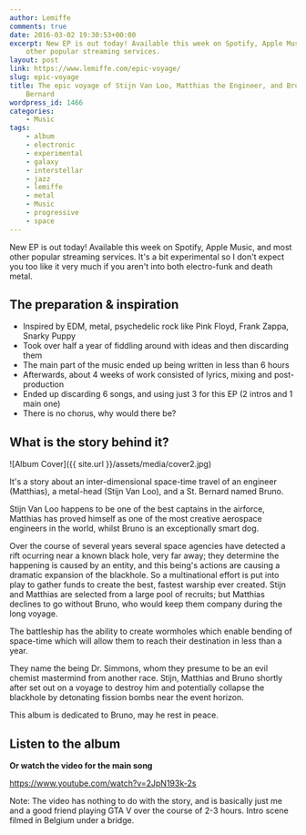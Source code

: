 ```yaml
---
author: Lemiffe
comments: true
date: 2016-03-02 19:30:53+00:00
excerpt: New EP is out today! Available this week on Spotify, Apple Music, and most
    other popular streaming services.
layout: post
link: https://www.lemiffe.com/epic-voyage/
slug: epic-voyage
title: The epic voyage of Stijn Van Loo, Matthias the Engineer, and Bruno the St.
    Bernard
wordpress_id: 1466
categories:
    - Music
tags:
    - album
    - electronic
    - experimental
    - galaxy
    - interstellar
    - jazz
    - lemiffe
    - metal
    - Music
    - progressive
    - space
---
```


New EP is out today! Available this week on Spotify, Apple Music, and most other popular streaming services. It's a bit experimental so I don't expect you too like it very much if you aren't into both electro-funk and death metal.

## The preparation & inspiration

-   Inspired by EDM, metal, psychedelic rock like Pink Floyd, Frank Zappa, Snarky Puppy
-   Took over half a year of fiddling around with ideas and then discarding them
-   The main part of the music ended up being written in less than 6 hours
-   Afterwards, about 4 weeks of work consisted of lyrics, mixing and post-production
-   Ended up discarding 6 songs, and using just 3 for this EP (2 intros and 1 main one)
-   There is no chorus, why would there be?

## What is the story behind it?

![Album Cover]({{ site.url }}/assets/media/cover2.jpg)

It's a story about an inter-dimensional space-time travel of an engineer (Matthias), a metal-head (Stijn Van Loo), and a St. Bernard named Bruno.

Stijn Van Loo happens to be one of the best captains in the airforce, Matthias has proved himself as one of the most creative aerospace engineers in the world, whilst Bruno is an exceptionally smart dog.

Over the course of several years several space agencies have detected a rift ocurring near a known black hole, very far away; they determine the happening is caused by an entity, and this being's actions are causing a dramatic expansion of the blackhole. So a multinational effort is put into play to gather funds to create the best, fastest warship ever created. Stijn and Matthias are selected from a large pool of recruits; but Matthias declines to go without Bruno, who would keep them company during the long voyage.

The battleship has the ability to create wormholes which enable bending of space-time which will allow them to reach their destination in less than a year.

They name the being Dr. Simmons, whom they presume to be an evil chemist mastermind from another race. Stijn, Matthias and Bruno shortly after set out on a voyage to destroy him and potentially collapse the blackhole by detonating fission bombs near the event horizon.

This album is dedicated to Bruno, may he rest in peace.

## Listen to the album

**Or watch the video for the main song**

https://www.youtube.com/watch?v=2JpN193k-2s

Note: The video has nothing to do with the story, and is basically just me and a good friend playing GTA V over the course of 2-3 hours. Intro scene filmed in Belgium under a bridge.
